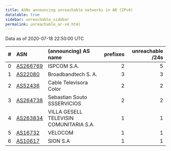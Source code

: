 ```yaml
---
title: ASNs announcing unreachable networks in AR (IPv4)
datatable: true
sidebar: unreachable_sidebar
permalink: unreachable_ar-v4.html
---
```


Data as of 2020-07-18 22:50:00 UTC


<div class="datatable-begin"></div>

|   # | ASN                                      | (announcing) AS name                    |   prefixes |   unreachable /24s |
|----:|:-----------------------------------------|:----------------------------------------|-----------:|-------------------:|
|   0 | [AS266769](unreachable_AS266769-v4.html) | ISPCOM S.A.                             |          2 |                  5 |
|   1 | [AS22080](unreachable_AS22080-v4.html)   | Broadbandtech S. A.                     |          3 |                  3 |
|   2 | [AS52436](unreachable_AS52436-v4.html)   | Cable Televisora Color                  |          2 |                  2 |
|   3 | [AS264738](unreachable_AS264738-v4.html) | Sebastian Souto SSSERVICIOS             |          2 |                  2 |
|   4 | [AS263834](unreachable_AS263834-v4.html) | VILLA GESELL TELEVISIN COMUNITARIA S.A. |          1 |                  1 |
|   5 | [AS16732](unreachable_AS16732-v4.html)   | VELOCOM                                 |          1 |                  1 |
|   6 | [AS10617](unreachable_AS10617-v4.html)   | SION S.A                                |          1 |                  1 |

<div class="datatable-end"></div>